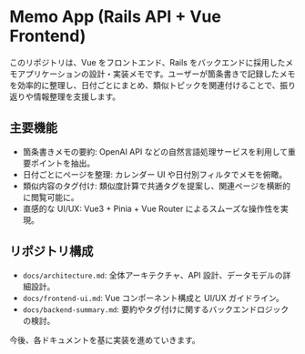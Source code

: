 # Memo App (Rails API + Vue Frontend)

このリポジトリは、Vue をフロントエンド、Rails をバックエンドに採用したメモアプリケーションの設計・実装メモです。ユーザーが箇条書きで記録したメモを効率的に整理し、日付ごとにまとめ、類似トピックを関連付けることで、振り返りや情報整理を支援します。

## 主要機能
- 箇条書きメモの要約: OpenAI API などの自然言語処理サービスを利用して重要ポイントを抽出。
- 日付ごとにページを整理: カレンダー UI や日付別フィルタでメモを俯瞰。
- 類似内容のタグ付け: 類似度計算で共通タグを提案し、関連ページを横断的に閲覧可能に。
- 直感的な UI/UX: Vue3 + Pinia + Vue Router によるスムーズな操作性を実現。

## リポジトリ構成
- `docs/architecture.md`: 全体アーキテクチャ、API 設計、データモデルの詳細設計。
- `docs/frontend-ui.md`: Vue コンポーネント構成と UI/UX ガイドライン。
- `docs/backend-summary.md`: 要約やタグ付けに関するバックエンドロジックの検討。

今後、各ドキュメントを基に実装を進めていきます。
